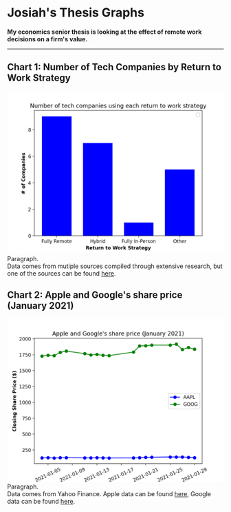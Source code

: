 # Josiah's Thesis Graphs
**My economics senior thesis is looking at the effect of remote work decisions on a firm's value.**

---

## Chart 1: Number of Tech Companies by Return to Work Strategy
![Bar Chart of Companies Decisions](https://github.com/josiahtarrant/datavisualization/blob/main/HW2/Graph1.png)
Paragraph. \
Data comes from mutiple sources compiled through extensive research, but one of the sources can be found [here](https://www.fastcompany.com/90653268/tech-companies-hybrid-office-remote-work-policies).


## Chart 2: Apple and Google's share price (January 2021)
![Bar Chart of Apple and Google's Stock Prices](https://github.com/josiahtarrant/datavisualization/blob/main/HW2/Graph2.png)
Paragraph. \
Data comes from Yahoo Finance. Apple data can be found [here](https://finance.yahoo.com/quote/AAPL/), Google data can be found [here](https://finance.yahoo.com/quote/GOOG/).
